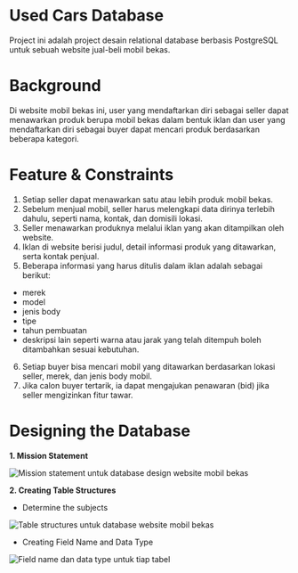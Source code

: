 # Used Cars Database
Project ini adalah project desain relational database berbasis PostgreSQL untuk sebuah website jual-beli mobil bekas.


# Background
Di website mobil bekas ini, user yang mendaftarkan diri sebagai seller dapat menawarkan produk berupa mobil bekas dalam bentuk iklan dan user yang mendaftarkan diri sebagai buyer dapat mencari produk berdasarkan beberapa kategori.


# Feature & Constraints
1. Setiap seller dapat menawarkan satu atau lebih produk mobil bekas.
2. Sebelum menjual mobil, seller harus melengkapi data dirinya terlebih dahulu, seperti nama, kontak, dan domisili lokasi.
3. Seller menawarkan produknya melalui iklan yang akan ditampilkan oleh website.
4. Iklan di website berisi judul, detail informasi produk yang ditawarkan, serta kontak penjual.
5. Beberapa informasi yang harus ditulis dalam iklan adalah sebagai berikut:
- merek
- model
- jenis body
- tipe
- tahun pembuatan
- deskripsi lain seperti warna atau jarak yang telah ditempuh boleh ditambahkan sesuai kebutuhan.
6. Setiap buyer bisa mencari mobil yang ditawarkan berdasarkan lokasi seller, merek, dan jenis body mobil.
7. Jika calon buyer tertarik, ia dapat mengajukan penawaran (bid) jika seller mengizinkan fitur tawar.


# Designing the Database

**1. Mission Statement**

<!-- Untuk memenuhi kebutuhan dari website mobil bekas ini, ada tiga hal utama yang dicakup dalam desain database: <br> -->
<!-- a. Mengelola user yang mendaftarkan diri pada website sebagai seller maupun buyer. <br>
b. Mengelola produk yang ditawarkan seller melalui iklan pada marketplace. <br>
c. Mengelola penawaran harga yang disubmit buyer. -->
![Mission statement untuk database design website mobil bekas](https://i.imgur.com/tYVyQGL.jpg)

**2. Creating Table Structures**

- Determine the subjects <br>
<!-- a. seller: tabel yang menyimpan data penjual <br>
b. buyer: tabel yang menyimpan data pembeli <br>
c. seller_address: tabel yang menyimpan detail alamat penjual <br>
d. buyer_address: tabel yang menyimpan detail alamat pembeli <br>
e. city: tabel yang menyimpan detail kota <br>
f. ads: tabel yang menyimpan informasi tentang iklan yang ditayangkan penjual <br>
g. products: tabel yang menyimpan informasi tentang produk yang ditawarkan via iklan <br>
i. bids: tabel yang menyimpan informasi tentang penawaran harga dari pembeli -->
![Table structures untuk database website mobil bekas](https://i.imgur.com/wFobmuI.jpg)

- Creating Field Name and Data Type

![Field name dan data type untuk tiap tabel](https://i.imgur.com/K5cpgsr.jpg)